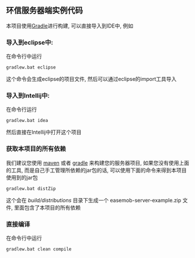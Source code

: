 ## 环信服务器端实例代码

本项目使用[Gradle](http://gradle.org)进行构建, 可以直接导入到IDE中, 例如

### 导入到eclipse中:

在命令行中运行

    gradlew.bat eclipse
    
这个命令会生成eclipse的项目文件, 然后可以通过eclipse的import工具导入

### 导入到Intellij中:

在命令行运行

    gradlew.bat idea
    
然后直接在Intellij中打开这个项目

### 获取本项目的所有依赖

我们建议您使用 [maven](http://maven.apache.org) 或者 [gradle](http://gradle.org) 来构建您的服务器项目,
如果您没有使用上面的工具, 而是自己手工管理所依赖的jar包的话, 可以使用下面的命令来得到本项目使用到的jar包


    gradlew.bat distZip

这个会在 _build/distributions_ 目录下生成一个 easemob-server-example.zip 文件, 里面包含了本项目的所有依赖

### 直接编译

在命令行中运行 

    gradlew.bat clean compile
    
    

    
